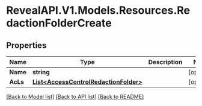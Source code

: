 # RevealAPI.V1.Models.Resources.RedactionFolderCreate
## Properties

Name | Type | Description | Notes
------------ | ------------- | ------------- | -------------
**Name** | **string** |  | [optional] 
**AcLs** | [**List&lt;AccessControlRedactionFolder&gt;**](AccessControlRedactionFolder.md) |  | [optional] 

[[Back to Model list]](../README.md#documentation-for-models) [[Back to API list]](../README.md#documentation-for-api-endpoints) [[Back to README]](../README.md)

